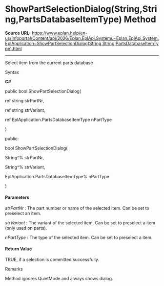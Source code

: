 # ShowPartSelectionDialog(String,String,PartsDatabaseItemType) Method

**Source URL:** https://www.eplan.help/en-us/Infoportal/Content/api/2026/Eplan.EplApi.Systemu~Eplan.EplApi.System.EplApplication~ShowPartSelectionDialog(String,String,PartsDatabaseItemType).html

---

Select item from the current parts database

Syntax

**C#**



public bool ShowPartSelectionDialog( 

   ref string strPartNr,

   ref string strVariant,

   ref EplApplication.PartsDatabaseItemType nPartType

)

public:

bool ShowPartSelectionDialog( 

   String^% strPartNr,

   String^% strVariant,

   EplApplication.PartsDatabaseItemType% nPartType

)


#### Parameters

*strPartNr*
:   The part number or name of the selected item. Can be set to preselect an item.

*strVariant*
:   The variant of the selected item. Can be set to preselect a item (only used on parts).

*nPartType*
:   The type of the selected item. Can be set to preselect a item.

#### Return Value

TRUE, if a selection is committed successfully.

Remarks

Method ignores QuietMode and always shows dialog.
